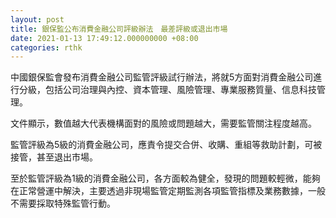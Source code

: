 ```yaml
---
layout: post
title: 銀保監公布消費金融公司評級辦法　最差評級或退出市場
date: 2021-01-13 17:49:12.000000000 +08:00
categories: rthk
---
```


中國銀保監會發布消費金融公司監管評級試行辦法，將就5方面對消費金融公司進行分級，包括公司治理與內控、資本管理、風險管理、專業服務質量、信息科技管理。

文件顯示，數值越大代表機構面對的風險或問題越大，需要監管關注程度越高。

監管評級為5級的消費金融公司，應責令提交合併、收購、重組等救助計劃，可被接管，甚至退出市場。

至於監管評級為1級的消費金融公司，各方面較為健全，發現的問題較輕微，能夠在正常營運中解決，主要透過非現場監管定期監測各項監管指標及業務數據，一般不需要採取特殊監管行動。
